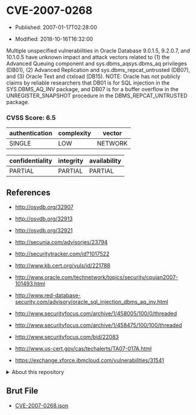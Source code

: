 # CVE-2007-0268

- Published: 2007-01-17T02:28:00

- Modified: 2018-10-16T16:32:00

Multiple unspecified vulnerabilities in Oracle Database 9.0.1.5, 9.2.0.7, and 10.1.0.5 have unknown impact and attack vectors related to (1) the Advanced Queuing component and sys.dbms_aqsys.dbms_aq privileges (DB01), (2) Advanced Replication and sys.dbms_repcat_untrusted (DB07), and (3) Oracle Text and ctxload (DB15).  NOTE: Oracle has not publicly claims by reliable researchers that DB01 is for SQL injection in the SYS.DBMS_AQ_INV package, and DB07 is for a buffer overflow in the UNREGISTER_SNAPSHOT procedure in the DBMS_REPCAT_UNTRUSTED package.

### CVSS Score: **6.5**

| authentication | complexity | vector |
| --- | --- | --- |
| SINGLE | LOW | NETWORK |

| confidentiality | integrity | availability |
| --- | --- | --- |
| PARTIAL | PARTIAL | PARTIAL |

## References

* http://osvdb.org/32907

* http://osvdb.org/32913

* http://osvdb.org/32921

* http://secunia.com/advisories/23794

* http://securitytracker.com/id?1017522

* http://www.kb.cert.org/vuls/id/221788

* http://www.oracle.com/technetwork/topics/security/cpujan2007-101493.html

* http://www.red-database-security.com/advisory/oracle_sql_injection_dbms_aq_inv.html

* http://www.securityfocus.com/archive/1/458005/100/0/threaded

* http://www.securityfocus.com/archive/1/458475/100/100/threaded

* http://www.securityfocus.com/bid/22083

* http://www.us-cert.gov/cas/techalerts/TA07-017A.html

* https://exchange.xforce.ibmcloud.com/vulnerabilities/31541

<details>
<summary>About this repository</summary> 

  This repository is part of the project [Live Hack CVE](https://github.com/Live-Hack-CVE). Main website can be found [www.live-hack.org](https://www.live-hack.org) 
  
  Made by [Sn0wAlice](https://github.com/Sn0wAlice) for the people that care about security and need to have a feed of the latest CVEs. Hope you enjoy it, don't forget to star the repo and follow me on [Twitter](https://twitter.com/Sn0wAlice) and [Github](https://github.com/Sn0wAlice). And that is my [personnal website](https://www.alice-snow.me/)

  - [Home Page](https://github.com/Live-Hack-CVE)
  - [Framework](https://github.com/Live-Hack-CVE/cve-framework)
  - [CVE database](https://github.com/Live-Hack-CVE/full_database)
  - [Changelog](https://github.com/Live-Hack-CVE/Changelog)
</details>

## Brut File

* [CVE-2007-0268.json](https://raw.githubusercontent.com/Live-Hack-CVE/full_database/main/cves/2007/CVE-2007-0268.json)


